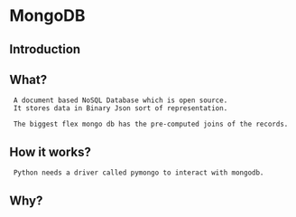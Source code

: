 # MongoDB

## Introduction

## What?

     A document based NoSQL Database which is open source.
     It stores data in Binary Json sort of representation.

     The biggest flex mongo db has the pre-computed joins of the records.

## How it works?

     Python needs a driver called pymongo to interact with mongodb.
    

## Why?

